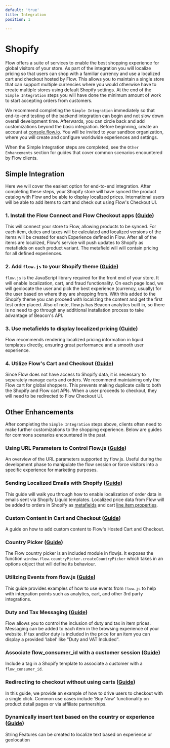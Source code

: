 ```yaml
---
default: 'true'
title: Integration
position: 1

---
```

# Shopify

Flow offers a suite of services to enable the best shopping experience for global visitors of your store. As part of the integration you will localize pricing so that users can shop with a familiar currency and use a localized cart and checkout hosted by Flow. This allows you to maintain a single store that can support multiple currencies where you would otherwise have to create multiple stores using default Shopify settings. At the end of the `Simple Integration` steps you will have done the minimum amount of work to start accepting orders from customers.

We recommend completing the `Simple Integration` immediately so that end-to-end testing of the backend integration can begin and not slow down overall development time. Afterwards, you can circle back and add customizations beyond the basic integration. Before beginning, create an account at [console.flow.io](https://console.flow.io). You will be invited to your sandbox organization, where you will create and configure worldwide experiences and settings.

When the Simple Integration steps are completed, see the `Other Enhancements` section for guides that cover common scenarios encountered by Flow clients.

## Simple Integration

Here we will cover the easiest option for end-to-end integration. After completing these steps, your Shopify store will have synced the product catalog with Flow and be able to display localized prices. International users will be able to add items to cart and check out using Flow's Checkout UI.

### 1. Install the Flow Connect and Flow Checkout apps ([Guide](forrestry-jekyll-demo/shopify/guide/shopify-app-install))

This will connect your store to Flow, allowing products to be synced. For each item, duties and taxes will be calculated and localized versions of the items will be created for each Experience defined in Flow. After all of the items are localized, Flow's service will push updates to Shopify as metafields on each product variant. The metafield will will contain pricing for all defined experiences.

### 2. Add `flow.js` to your Shopify theme ([Guide](/shopify/guide/shopify-flow-js-install))

`flow.js` is the JavaScript library required for the front end of your store. It will enable localization, cart, and fraud functionality. On each page load, we will geolocate the user and pick the best experience (currency, usually) for the user based on where they are shopping from. With this added to the Shopify theme you can proceed with localizing the content and get the first test order placed. Also of note, flow.js has Beacon analytics built in, so there is no need to go through any additional installation process to take advantage of Beacon's API.

### 3. Use metafields to display localized pricing ([Guide](/shopify/guide/server-side-rendering))

Flow recommends rendering localized pricing information in liquid templates directly, ensuring great performance and a smooth user experience.

### 4. Utilize Flow's Cart and Checkout ([Guide](/shopify/guide/cart-checkout-setup))

Since Flow does not have access to Shopify data, it is necessary to separately manage carts and orders. We recommend maintaining only the Flow cart for global shoppers. This prevents making duplicate calls to both the Shopify and Flow cart APIs. When a user proceeds to checkout, they will need to be redirected to Flow Checkout UI.

## Other Enhancements

After completing the `Simple Integration` steps above, clients often need to make further customizations to the shopping experience. Below are guides for commons scenarios encountered in the past.

### Using URL Parameters to Control Flow.js ([Guide](/shopify/guide/url-parameters))

An overview of the URL parameters supported by flow.js. Useful during the development phase to manipulate the flow session or force visitors into a specific experience for marketing purposes.

### Sending Localized Emails with Shopify ([Guide](/shopify/guide/localized-email))

This guide will walk you through how to enable localization of order data in emails sent via Shopify Liquid templates. Localized price data from Flow will be added to orders in Shopify as [metafields](https://help.shopify.com/themes/liquid/objects/metafield) and cart [line item properties](https://help.shopify.com/themes/liquid/objects/line_item#line_item-properties).

### Custom Content in Cart and Checkout ([Guide](/shopify/guide/cart-checkout-content))

A guide on how to add custom content to Flow's Hosted Cart and Checkout.

### Country Picker ([Guide](/shopify/guide/shopify-country-picker))

The Flow country picker is an included module in flowjs. It exposes the function `window.flow.countryPicker.createCountryPicker` which takes in an options object that will define its behaviour.

### Utilizing Events from flow.js ([Guide](/shopify/guide/events))

This guide provides examples of how to use events from `flow.js` to help with integration points such as analytics, cart, and other 3rd party integrations.

### Duty and Tax Messaging ([Guide](/shopify/guide/duty-vat-display))

Flow allows you to control the inclusion of duty and tax in item prices. Messaging can be added to each item in the browsing experience of your website. If tax and/or duty is included in the price for an item you can display a provided 'label' like "Duty and VAT Included".

### Associate flow_consumer_id with a customer session ([Guide](/shopify/guide/flow-consumer-id))

Include a tag in a Shopify template to associate a customer with a `flow_consumer_id`.

### Redirecting to checkout without using carts ([Guide](/shopify/guide/checkout-without-cart))

In this guide, we provide an example of how to drive users to checkout with a single click. Common use cases include 'Buy Now' functionality on product detail pages or via affiliate partnerships.

### Dynamically insert text based on the country or experience ([Guide](/shopify/guide/features))

String Features can be created to localize text based on experience or geolocation